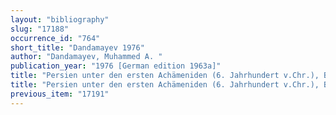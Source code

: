 ```yaml
---
layout: "bibliography"
slug: "17188"
occurrence_id: "764"
short_title: "Dandamayev 1976"
author: "Dandamayev, Muhammed A. "
publication_year: "1976 [German edition 1963a]"
title: "Persien unter den ersten Achämeniden (6. Jahrhundert v.Chr.), Beiträge zur Iranistik 8 (Wiesbaden)"
title: "Persien unter den ersten Achämeniden (6. Jahrhundert v.Chr.), Beiträge zur Iranistik 8 (Wiesbaden)"
previous_item: "17191"
---
```

